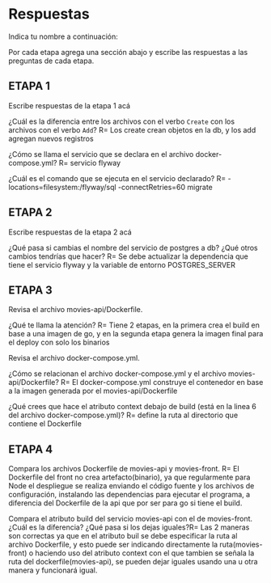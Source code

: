 # Respuestas

Indica tu nombre a continuación: 

Por cada etapa agrega una sección abajo y escribe las respuestas a las preguntas de cada etapa.

## ETAPA 1

Escribe respuestas de la etapa 1 acá

¿Cuál es la diferencia entre los archivos con el verbo `Create` con los archivos con el verbo `Add`?
R= Los create crean objetos en la db, y los add agregan nuevos registros

¿Cómo se llama el servicio que se declara en el archivo docker-compose.yml?
R= servicio flyway

¿Cuál es el comando que se ejecuta en el servicio declarado?
R= -locations=filesystem:/flyway/sql -connectRetries=60 migrate

## ETAPA 2

Escribe respuestas de la etapa 2 acá

¿Qué pasa si cambias el nombre del servicio de postgres a db? ¿Qué otros cambios tendrías que hacer?
R= Se debe actualizar la dependencia que tiene el servicio flyway y la variable de entorno POSTGRES_SERVER

## ETAPA 3

Revisa el archivo movies-api/Dockerfile.

¿Qué te llama la atención? 
R= Tiene 2 etapas, en la primera crea el build en base a una imagen de go, y en la segunda etapa genera la imagen final para el deploy con solo los binarios

Revisa el archivo docker-compose.yml.

¿Cómo se relacionan el archivo docker-compose.yml y el archivo movies-api/Dockerfile?
R= El docker-compose.yml construye el contenedor en base a la imagen generada por el  movies-api/Dockerfile

¿Qué crees que hace el atributo context debajo de build (está en la linea 6 del archivo docker-compose.yml)? 
R= define la ruta al directorio que contiene el Dockerfile 

## ETAPA 4

Compara los archivos Dockerfile de movies-api y movies-front. R= El Dockerfile del front no crea artefacto(binario), ya que regularmente para Node el despliegue se realiza enviando el código fuente y los archivos de configuración, instalando las dependencias para ejecutar el programa, a diferencia del Dockerfile de la api que por ser para go si tiene el build.

Compara el atributo build del servicio movies-api con el de movies-front. ¿Cuál es la diferencia? ¿Qué pasa si los dejas iguales?R= Las 2 maneras son correctas ya que en el atributo buil se debe especificar la ruta al archivo Dockerfile, y esto puede ser indicando directamente la ruta(movies-front) o haciendo uso del atributo context con el que tambien se señala la ruta del dockerfile(movies-api), se pueden dejar iguales usando una u otra manera y funcionará igual.

